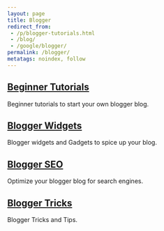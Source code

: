 ```yaml
---
layout: page
title: Blogger
redirect_from:
 - /p/blogger-tutorials.html
 - /blog/
 - /google/blogger/
permalink: /blogger/
metatags: noindex, follow
---
```

<div class="square">
    <h2><a href="/blogger/beginner/">Beginner Tutorials</a></h2>
	<p> Beginner tutorials to start your own blogger blog.</p>
</div>
<div class="square">
    <h2><a href="/blogger/widget/">Blogger Widgets</a></h2>
	<p> Blogger widgets and Gadgets to spice up your blog.</p>
</div>
<div class="square">
    <h2><a href="/blogger/seo/">Blogger SEO</a></h2>
	<p> Optimize your blogger blog for search engines.</p>
</div>
<div class="square">
    <h2><a href="/blogger/tricks/">Blogger Tricks</a></h2>
	<p> Blogger Tricks and Tips.</p>
</div>
